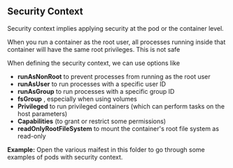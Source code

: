 ## Security Context
Security context implies applying security at the pod or the container level.

When you run a container as the root user, all processes running inside that container will have the same root privileges. This is not safe

When defining the security context, we can use options like
- **runAsNonRoot** to prevent processes from running as the root user 
- **runAsUser** to run processes with a specific user ID
- **runAsGroup** to run processes with a specific group ID
- **fsGroup** , especially when using volumes
- **Privileged** to run privileged containers (which can perform tasks on the host parameters)
- **Capabilities** (to grant or restrict some permissions)
- **readOnlyRootFileSystem** to mount the container's root file system as read-only

**Example:** Open the various maifest in this folder to go through some examples of pods with security context.